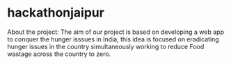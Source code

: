# hackathonjaipur
About the project:
                The aim of our project is based on developing a web app to conquer the hunger isssues in India, this idea is focused on eradicating hunger issues in the country simultaneously working to reduce Food wastage across the country to zero.
